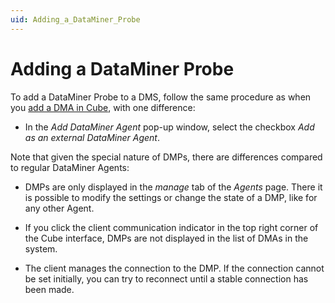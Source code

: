```yaml
---
uid: Adding_a_DataMiner_Probe
---
```


# Adding a DataMiner Probe

To add a DataMiner Probe to a DMS, follow the same procedure as when you [add a DMA in Cube](xref:Adding_a_regular_DataMiner_Agent), with one difference:

- In the *Add DataMiner Agent* pop-up window, select the checkbox *Add as an external DataMiner Agent*.

Note that given the special nature of DMPs, there are differences compared to regular DataMiner Agents:

- DMPs are only displayed in the *manage* tab of the *Agents* page. There it is possible to modify the settings or change the state of a DMP, like for any other Agent.

- If you click the client communication indicator in the top right corner of the Cube interface, DMPs are not displayed in the list of DMAs in the system.

- The client manages the connection to the DMP. If the connection cannot be set initially, you can try to reconnect until a stable connection has been made.
